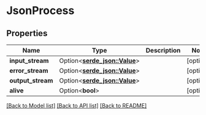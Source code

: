 # JsonProcess

## Properties

Name | Type | Description | Notes
------------ | ------------- | ------------- | -------------
**input_stream** | Option<[**serde_json::Value**](.md)> |  | [optional]
**error_stream** | Option<[**serde_json::Value**](.md)> |  | [optional]
**output_stream** | Option<[**serde_json::Value**](.md)> |  | [optional]
**alive** | Option<**bool**> |  | [optional]

[[Back to Model list]](../README.md#documentation-for-models) [[Back to API list]](../README.md#documentation-for-api-endpoints) [[Back to README]](../README.md)


